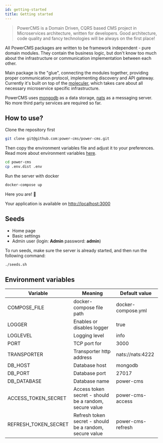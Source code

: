 ```yaml
---
id: getting-started
title: Getting started
---
```


> PowerCMS is a Domain Driven, CQRS based CMS project in Microservices architecture, written for developers. Good architecture, code quality and fancy technologies will be always on the first place!

All PowerCMS packages are written to be framework independent - pure domain modules.
They contain the business logic, but don't know too much about the infrastructure or communication implementation between each other.

Main package is the "glue", connecting the modules together, providing proper communication protocol, implementing discovery and API gateway.
Currently it's built on top of the [moleculer](https://moleculer.services), which takes care about all necessary microservice specific infrastructure.

PowerCMS uses [mongodb](https://www.mongodb.com) as a data storage, [nats](https://nats.io) as a messaging server.
No more third party services are required so far.

## How to use?

Clone the repository first

```bash
git clone git@github.com:power-cms/power-cms.git
```

Then copy the environment variables file and adjust it to your preferences. Read more about environment variables [here](#environment-variables).

```bash
cd power-cms
cp .env.dist .env
```

Run the server with docker

```bash
docker-compose up
```

Here you are! 🎉

Your application is available on [http://localhost:3000](http://localhost:3000)

## Seeds

- Home page
- Basic settings
- Admin user (login: **Admin** password: **admin**)

To run seeds, make sure the server is already started, and then run the following command:

```bash
./seeds.sh
```

## Environment variables

| Variable             | Meaning                                                 | Default value      |
| -------------------- | ------------------------------------------------------- | ------------------ |
| COMPOSE_FILE         | docker-compose file path                                | docker-compose.yml |
| LOGGER               | Enables or disables logger                              | true               |
| LOGLEVEL             | Logging level                                           | info               |
| PORT                 | TCP port for                                            | 3000               |
| TRANSPORTER          | Transporter http address                                | nats://nats:4222   |
| DB_HOST              | Database host                                           | mongodb            |
| DB_PORT              | Database port                                           | 27017              |
| DB_DATABASE          | Database name                                           | power-cms          |
| ACCESS_TOKEN_SECRET  | Access token secret - should be a random, secure value  | power-cms-access   |
| REFRESH_TOKEN_SECRET | Refresh token secret - should be a random, secure value | power-cms-refresh  |
